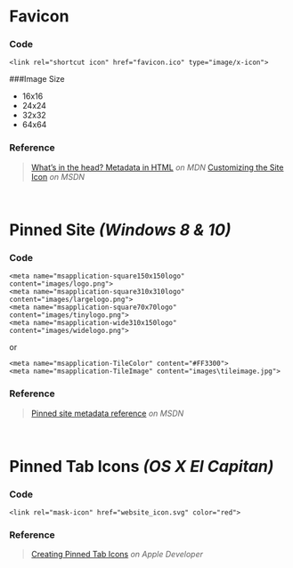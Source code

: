 # Favicon
### Code
```
<link rel="shortcut icon" href="favicon.ico" type="image/x-icon">
```

###Image Size
- 16x16
- 24x24
- 32x32
- 64x64

### Reference
> [What’s in the head? Metadata in HTML](https://developer.mozilla.org/en-US/docs/Learn/HTML/Introduction_to_HTML/The_head_metadata_in_HTML#Adding_custom_icons_to_your_site) _on MDN_
> [Customizing the Site Icon](https://msdn.microsoft.com/en-us/library/gg491740(v=vs.85).aspx) _on MSDN_

<br />

# Pinned Site _(Windows 8 & 10)_
### Code
```
<meta name="msapplication-square150x150logo" content="images/logo.png">
<meta name="msapplication-square310x310logo" content="images/largelogo.png">
<meta name="msapplication-square70x70logo" content="images/tinylogo.png">
<meta name="msapplication-wide310x150logo" content="images/widelogo.png">
```
or
```
<meta name="msapplication-TileColor" content="#FF3300">
<meta name="msapplication-TileImage" content="images\tileimage.jpg">
```

### Reference
> [Pinned site metadata reference](https://msdn.microsoft.com/en-us/library/dn255024(v=vs.85).aspx) _on MSDN_


<br />

# Pinned Tab Icons _(OS X El Capitan)_
### Code

```
<link rel="mask-icon" href="website_icon.svg" color="red">
```

### Reference
> [Creating Pinned Tab Icons](https://developer.apple.com/library/content/documentation/AppleApplications/Reference/SafariWebContent/pinnedTabs/pinnedTabs.html) _on Apple Developer_
